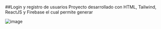 ##Login y registro de usuarios
Proyecto desarrollado con HTML, Tailwind, ReactJS y Firebase el cual permite generar 

![image](https://user-images.githubusercontent.com/88596767/197074741-273c0c81-ec5c-4d45-aa92-b021c6bdba3d.png)
